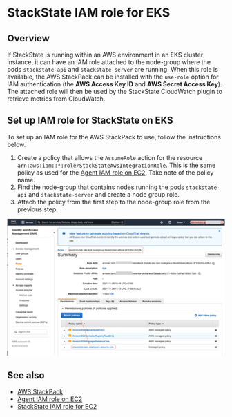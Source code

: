 

# StackState IAM role for EKS

## Overview

If StackState is running within an AWS environment in an EKS cluster instance, it can have an IAM role attached to the node-group where the pods `stackstate-api` and `stackstate-server` are running. When this role is available, the AWS StackPack can be installed with the `use-role` option for IAM authentication (the **AWS Access Key ID** and **AWS Secret Access Key**). The attached role will then be used by the StackState CloudWatch plugin to retrieve metrics from CloudWatch.

## Set up IAM role for StackState on EKS

To set up an IAM role for the AWS StackPack to use, follow the instructions below.

1. Create a policy that allows the `AssumeRole` action for the resource `arn:aws:iam::*:role/StackStateAwsIntegrationRole`. This is the same policy as used for the [Agent IAM role on EC2](aws.md#iam-role-for-agent-on-ec2). Take note of the policy name.
2. Find the node-group that contains nodes running the pods `stackstate-api` and `stackstate-server` and create a node group role.
3. Attach the policy from the first step to the node-group role from the previous step.

![Policy for node group role](/.gitbook/assets/sts_on_eks_aws_stp_03.png)

## See also

* [AWS StackPack](/stackpacks/integrations/aws/aws.md)
* [Agent IAM role on EC2](aws.md#iam-role-for-agent-on-ec2)
* [StackState IAM role for EC2](/stackpacks/integrations/aws/aws-sts-ec2.md)
